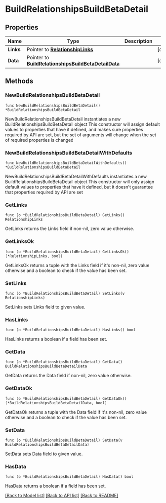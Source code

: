 # BuildRelationshipsBuildBetaDetail

## Properties

Name | Type | Description | Notes
------------ | ------------- | ------------- | -------------
**Links** | Pointer to [**RelationshipLinks**](RelationshipLinks.md) |  | [optional] 
**Data** | Pointer to [**BuildRelationshipsBuildBetaDetailData**](BuildRelationshipsBuildBetaDetailData.md) |  | [optional] 

## Methods

### NewBuildRelationshipsBuildBetaDetail

`func NewBuildRelationshipsBuildBetaDetail() *BuildRelationshipsBuildBetaDetail`

NewBuildRelationshipsBuildBetaDetail instantiates a new BuildRelationshipsBuildBetaDetail object
This constructor will assign default values to properties that have it defined,
and makes sure properties required by API are set, but the set of arguments
will change when the set of required properties is changed

### NewBuildRelationshipsBuildBetaDetailWithDefaults

`func NewBuildRelationshipsBuildBetaDetailWithDefaults() *BuildRelationshipsBuildBetaDetail`

NewBuildRelationshipsBuildBetaDetailWithDefaults instantiates a new BuildRelationshipsBuildBetaDetail object
This constructor will only assign default values to properties that have it defined,
but it doesn't guarantee that properties required by API are set

### GetLinks

`func (o *BuildRelationshipsBuildBetaDetail) GetLinks() RelationshipLinks`

GetLinks returns the Links field if non-nil, zero value otherwise.

### GetLinksOk

`func (o *BuildRelationshipsBuildBetaDetail) GetLinksOk() (*RelationshipLinks, bool)`

GetLinksOk returns a tuple with the Links field if it's non-nil, zero value otherwise
and a boolean to check if the value has been set.

### SetLinks

`func (o *BuildRelationshipsBuildBetaDetail) SetLinks(v RelationshipLinks)`

SetLinks sets Links field to given value.

### HasLinks

`func (o *BuildRelationshipsBuildBetaDetail) HasLinks() bool`

HasLinks returns a boolean if a field has been set.

### GetData

`func (o *BuildRelationshipsBuildBetaDetail) GetData() BuildRelationshipsBuildBetaDetailData`

GetData returns the Data field if non-nil, zero value otherwise.

### GetDataOk

`func (o *BuildRelationshipsBuildBetaDetail) GetDataOk() (*BuildRelationshipsBuildBetaDetailData, bool)`

GetDataOk returns a tuple with the Data field if it's non-nil, zero value otherwise
and a boolean to check if the value has been set.

### SetData

`func (o *BuildRelationshipsBuildBetaDetail) SetData(v BuildRelationshipsBuildBetaDetailData)`

SetData sets Data field to given value.

### HasData

`func (o *BuildRelationshipsBuildBetaDetail) HasData() bool`

HasData returns a boolean if a field has been set.


[[Back to Model list]](../README.md#documentation-for-models) [[Back to API list]](../README.md#documentation-for-api-endpoints) [[Back to README]](../README.md)


